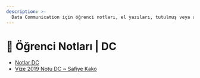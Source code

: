 ```yaml
---
description: >-
  Data Communication için öğrenci notları, el yazıları, tutulmuş veya alınmış notlar
---
```


# 📕 Öğrenci Notları \| DC

<!--YPackage.YGitbookIntegration-tarafından-otomatik-oluşturulmuştur-->

- [Notlar DC](Notlar%20DC.pdf)
- [Vize 2019 Notu DC ~ Safiye Kako](Vize%202019%20Notu%20DC%20~%20Safiye%20Kako.pdf)

<!--YPackage.YGitbookIntegration-tarafından-otomatik-oluşturulmuştur-->

